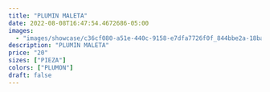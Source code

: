 ```yaml
---
title: "PLUMIN MALETA"
date: 2022-08-08T16:47:54.4672686-05:00
images:
  - "images/showcase/c36cf080-a51e-440c-9158-e7dfa7726f0f_844bbe2a-18ba-4536-b9bc-334c52cfed8a.webp"
description: "PLUMIN MALETA"
price: "20"
sizes: ["PIEZA"]
colors: ["PLUMON"]
draft: false
---
```

